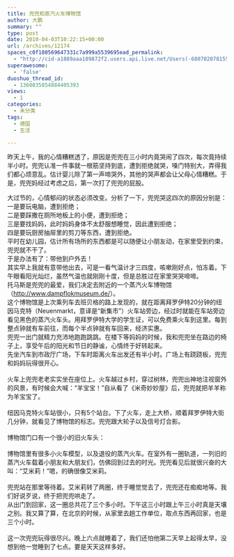 ```yaml
---
title: 兜兜和蒸汽火车博物馆
author: 大鹏
summary: ""
type: post
date: 2010-04-03T10:22:15+00:00
url: /archives/12174
spaces_c0f180569647331c7a999a5539695ead_permalink:
  - "http://cid-a1889aaa109872f2.users.api.live.net/Users(-6807020781556960526)/Blogs('A1889AAA109872F2!102')/Entries('A1889AAA109872F2!1028')?authkey=7T08dKQfQ0s%24"
superawesome:
  - 'false'
duoshuo_thread_id:
  - 1360835854884405393
views:
  - 1
categories:
  - 未分类
tags:
  - 德国
  - 生活

---
```

<div id="msgcns!A1889AAA109872F2!1028" class="bvMsg">
  昨天上午，我的心情糟糕透了，原因是兜兜在三小时内竟哭闹了四次，每次竟持续半小时。兜兜认准一件事就一根筋坚持到底，遭到拒绝就哭，嗓门特别大，弄得我们都心烦意乱。估计婴儿除了第一声啼哭外，其他的哭声都会让父母心情糟糕。于是，兜兜妈经过考虑之后，第一次打了兜兜的屁股。 </p> 
  
  <div>
  </div>
  
  <div>
    大过节的，心情郁闷的状态必须改变。分析了一下，兜兜哭这四次的原因分别是：
  </div>
  
  <div>
  </div>
  
  <div>
    一是要玩电脑，遭到拒绝；
  </div>
  
  <div>
  </div>
  
  <div>
    二是要踩撒在厕所地板上的小便，遭到拒绝；
  </div>
  
  <div>
  </div>
  
  <div>
    三是要找妈妈，此时妈妈身体不太舒服想睡觉，因此遭到拒绝；
  </div>
  
  <div>
  </div>
  
  <div>
    四是要玩厨房抽屉里的剪刀等东西，遭到拒绝。
  </div>
  
  <div>
  </div>
  
  <div>
    平时在幼儿园，估计所有场所的东西都是可以随便让小朋友动，在家里受到约束，兜兜就不干了。
  </div>
  
  <div>
  </div>
  
  <div>
    于是办法有了：带他到户外去！
  </div>
  
  <div>
  </div>
  
  <div>
    其实早上我就有意带他出去，可是一看气温计才三四度，咳嗽刚好点，怕冻着。下午眼看阳光灿烂，虽然气温也就刚刚十度，但是总胜过在家里哭哭啼啼。
  </div>
  
  <div>
  </div>
  
  <div>
    托马斯是兜兜的最爱，我们决定去附近的一个蒸汽火车博物馆（<a href="http://www.dampflokmuseum.de/">http://www.dampflokmuseum.de/</a>）。
  </div>
  
  <div>
  </div>
  
  <div>
    这个博物馆是上次乘列车去班贝格的路上发现的，就在距离拜罗伊特20分钟的纽因马克特（Neuenmarkt，意译是“新集市”）火车站旁边，经过时就能在车站旁边看见黑色的蒸汽火车头。用拜罗伊特大学的学生证，可以免费乘火车到这里。每到整点钟就有车前往，而每个半点钟就有车回来，经济实惠。
  </div>
  
  <div>
  </div>
  
  <div>
    兜兜一出门就精力充沛地跑跑跳跳。在楼下等妈妈的时候，我和兜兜坐在路边的椅子上，享受午后的阳光和节日的静谧，心情终于好转起来。
  </div>
  
  <div>
  </div>
  
  <div>
    先坐汽车到市政厅广场，下车时距离火车出发还有半小时。广场上有跷跷板，兜兜和妈妈玩得很开心。
  </div>
  
  <div>
     
  </div>
  
  <div>
    <a href="http://pengzhaoblog.files.wordpress.com/2010/04/r0012669.jpg?w=300" rel="WLPP;url=http://pengzhaoblog.files.wordpress.com/2010/04/r0012669.jpg?w=300" target="_blank"><img alt="" src="http://pengzhaoblog.files.wordpress.com/2010/04/r0012669.jpg?w=300" /></a>
  </div>
  
  <div>
  </div>
  
  <div>
    火车上兜兜老老实实坐在座位上。火车越过乡村，穿过树林，兜兜出神地注视窗外的风景，有时候会大喊：“羊宝宝！”自从看了《米奇妙妙屋》后，兜兜就把羊羊称为羊宝宝了。
  </div>
  
  <div>
     
  </div>
  
  <div>
    <a href="http://pengzhaoblog.files.wordpress.com/2010/04/r0012685.jpg?w=300" rel="WLPP;url=http://pengzhaoblog.files.wordpress.com/2010/04/r0012685.jpg?w=300" target="_blank"><img alt="" src="http://pengzhaoblog.files.wordpress.com/2010/04/r0012685.jpg?w=300" /></a>
  </div>
  
  <div>
    纽因马克特火车站很小，只有5个站台。下了火车，走上大桥，顺着拜罗伊特大街几分钟，就看见了博物馆的标志。兜兜跟大轮子以及信号灯合影。
  </div>
  
  <div>
     
  </div>
  
  <div>
    <a href="http://pengzhaoblog.files.wordpress.com/2010/04/r0012687.jpg?w=300" rel="WLPP;url=http://pengzhaoblog.files.wordpress.com/2010/04/r0012687.jpg?w=300" target="_blank"><img alt="" src="http://pengzhaoblog.files.wordpress.com/2010/04/r0012687.jpg?w=300" /></a>
  </div>
  
  <div>
  </div>
  
  <div>
    博物馆门口有一个很小的旧火车头：
  </div>
  
  <div>
     
  </div>
  
  <div>
    <a href="http://pengzhaoblog.files.wordpress.com/2010/04/r0012691.jpg?w=300" rel="WLPP;url=http://pengzhaoblog.files.wordpress.com/2010/04/r0012691.jpg?w=300" target="_blank"><img alt="" src="http://pengzhaoblog.files.wordpress.com/2010/04/r0012691.jpg?w=300" /></a>
  </div>
  
  <div>
    博物馆里有很多小火车模型，以及退役的蒸汽火车。在室外有一圈轨道，一列旧的蒸汽火车载着小朋友和大朋友们，仿佛回到过去的时光。兜兜看见后就很兴奋的大叫：“艾米莉！”嗯，的确很像艾米莉。
  </div>
  
  <div>
     
  </div>
  
  <div>
    <a href="http://pengzhaoblog.files.wordpress.com/2010/04/e6a18ce99da2.jpg?w=300" rel="WLPP;url=http://pengzhaoblog.files.wordpress.com/2010/04/e6a18ce99da2.jpg?w=300" target="_blank"><img alt="" src="http://pengzhaoblog.files.wordpress.com/2010/04/e6a18ce99da2.jpg?w=300" /></a>
  </div>
  
  <div>
    兜兜站在那里等待着。艾米莉转了两圈，终于睡觉觉去了，兜兜还在痴痴地等。我们好说歹说，终于把兜兜哄走了。
  </div>
  
  <div>
  </div>
  
  <div>
    从出门到回家，这一圈总共花了三个多小时。下午这三小时跟上午三小时真是天壤之别。我又算了算，在北京的时候，从家里去趟工作单位，取点东西再回家，也是三个小时。
  </div>
  
  <div>
     
  </div>
  
  <div>
    这一次兜兜玩得很尽兴。晚上六点就睡着了，我们还怕他第二天早上起得太早，没想到他一觉睡到了七点。要是天天这样多好。
  </div>
</div>
